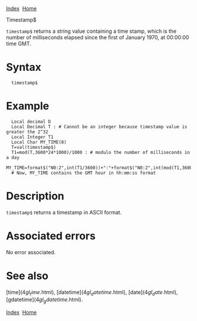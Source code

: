 [Index](index.html)  [Home](getting-started_home.html)

Timestamp$

`timestamp$` returns a string value containing a time stamp, which is the number of milliseconds elapsed since the first of January 1970, at 00:00:00 time GMT.

# Syntax

```
  timestamp$
```

# Example

```
  Local decimal D
  Local Decimal T : # Cannot be an integer because timestamp value is greater the 2^32
  Local Integer T1
  Local Char MY_TIME(8)
  T=val(timestamp$)
  T1=mod(T,3600*24*1000)/1000 : # modulo the number of milliseconds in a day
  MY_TIME=format$("N0:2",int(T1/3600))+":"+format$("N0:2",int(mod(T1,3600)/60))+":"+format$("N0:2",mod(T1,60))
  # Now, MY_TIME contains the GMT hour in hh:mm:ss format
```

# Description

`timestamp$` returns a timestamp in ASCII format.

# Associated errors

No error associated.

# See also

[time$](4gl_time$.html), [datetime$](4gl_datetime$.html), [date$](4gl_date$.html), [gdatetime$](4gl_gdatetime$.html).

  

[Index](index.html)  [Home](getting-started_home.html)